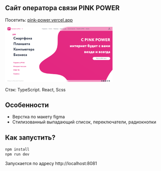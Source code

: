 ## Сайт оператора связи PINK POWER

Посетить: <a href="https://pink-power.vercel.app/">pink-power.vercel.app</a>

<img src="https://github.com/lira-bazh/pink-power/blob/master/screen.png" width="350">

Стэк: TypeScript. React, Scss

## Особенности
+ Верстка по макету figma
+ Стилизованный выпадающий список, переключатели, радиокнопки

## Как запустить?
    npm install
    npm run dev
Запускается по адресу http://localhost:8081
